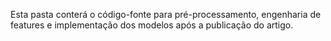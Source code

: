 Esta pasta conterá o código-fonte para pré-processamento, engenharia de features e implementação dos modelos após a publicação do artigo.